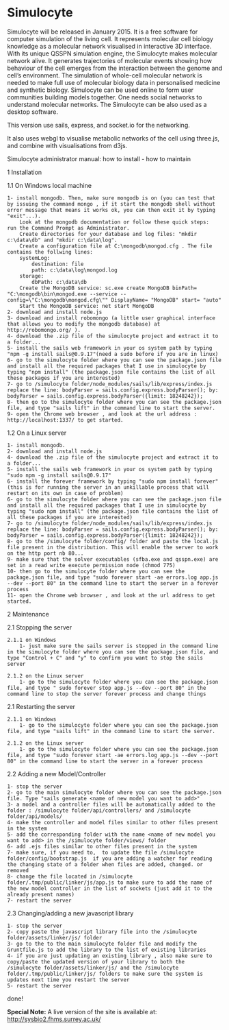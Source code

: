 # Simulocyte

Simulocyte will be released in January 2015. It is a free software for computer simulation of the living cell. It represents molecular cell biology knowledge as a molecular network visualised in interactive 3D interface. With its unique QSSPN simulation engine, the Simulocyte makes molecular network alive. It generates trajectories of molecular events showing how behaviour of the cell emerges from the interaction between the genome and cell’s environment. The simulation of whole-cell molecular network is needed to make full use of molecular biology data in personalised medicine and synthetic biology. Simulocyte can be used online to form user communities building models together. One needs social networks to understand molecular networks. The Simulocyte can be also used as a desktop software.

This version use sails, express, and socket.io for the networking.

It also uses webgl to visualise metabolic networks of the cell using three.js, and combine with visualisations from d3js.

Simulocyte administrator manual: how to install - how to maintain


1 Installation

1.1 On Windows local machine

	1- install mongodb. Then, make sure mongodb is on (you can test that by issuing the command mongo , if it start the mongodb shell without error message that means it works ok, you can then exit it by typing "exit"...). 
		Look at the mongodb documentation or follow these quick steps:  run the Command Prompt as Administrator. 
		Create directories for your database and log files: "mkdir c:\data\db" and "mkdir c:\data\log".
		Create a configuration file at C:\mongodb\mongod.cfg . The file contains the follwing lines:
		systemLog:
			destination: file
			path: c:\data\log\mongod.log
		storage:
			dbPath: c:\data\db
		Create the MongoDB service: sc.exe create MongoDB binPath= "C:\mongodb\bin\mongod.exe --service --config=\"C:\mongodb\mongod.cfg\"" DisplayName= "MongoDB" start= "auto"
		Start the MongoDB service: net start MongoDB
	2- download and install node.js 
	3- download and install robomongo (a little user graphical interface that allows you to modify the mongodb database) at http://robomongo.org/ ). 	
	4- download the .zip file of the simulocyte project and extract it to a folder...
	5- install the sails web framework in your os system path by typing "npm -g install sails@0.9.17"(need a sudo before if you are in linux)
	6- go to the simulocyte folder where you can see the package.json file and install all the required packages that I use in simulocyte by typing "npm install" (the package.json file contains the list of all these packages if you are interested)
	7- go to /simulocyte folder/node_modules/sails/lib/express/index.js replace the line: bodyParser = sails.config.express.bodyParser(); by: bodyParser = sails.config.express.bodyParser({limit: 18248242});
	8- then go to the simulocyte folder where you can see the package.json file, and type "sails lift" in the command line to start the server.
	9- open the Chrome web browser , and look at the url address : http://localhost:1337/ to get started.

1.2 On a Linux server 

	1- install mongodb.
	2- download and install node.js 
	4- download the .zip file of the simulocyte project and extract it to a folder...
	5- install the sails web framework in your os system path by typing "sudo npm -g install sails@0.9.17"
	6- install the forever framework by typing "sudo npm install forever" (this is for running the server in an unkillable process that will restart on its own in case of problem)
	6- go to the simulocyte folder where you can see the package.json file and install all the required packages that I use in simulocyte by typing "sudo npm install" (the package.json file contains the list of all these packages if you are interested)
	7- go to /simulocyte folder/node_modules/sails/lib/express/index.js replace the line: bodyParser = sails.config.express.bodyParser(); by: bodyParser = sails.config.express.bodyParser({limit: 18248242});
	8- go to the /simulocyte folder/config/ folder and paste the local.js file present in the distribution. This will enable the server to work on the http port nb 80...
	9- make sure that the solver executables (sfba.exe and qsspn.exe) are set in a read write execute permission node (chmod 775)
	10- then go to the simulocyte folder where you can see the package.json file, and type "sudo forever start -ae errors.log app.js --dev --port 80" in the command line to start the server in a forever process
	11- open the Chrome web browser , and look at the url address to get started.


2 Maintenance

2.1 Stopping the server	

	2.1.1 on Windows
		1- just make sure the sails server is stopped in the command line in the simulocyte folder where you can see the package.json file, and type "Control + C" and "y" to confirm you want to stop the sails server

	2.1.2 on the Linux server 
		1- go to the simulocyte folder where you can see the package.json file, and type " sudo forever stop app.js --dev --port 80" in the command line to stop the server forever process and change things

2.1 Restarting the server	

	2.1.1 on Windows
		1- go to the simulocyte folder where you can see the package.json file, and type "sails lift" in the command line to start the server.

	2.1.2 on the Linux server 
		1- go to the simulocyte folder where you can see the package.json file, and type "sudo forever start -ae errors.log app.js --dev --port 80" in the command line to start the server in a forever process

2.2 Adding a new Model/Controller

	1- stop the server
	2- go to the main simulocyte folder where you can see the package.json file. Type "sails generate <name of new model you want to add>"
	3- a model and a controller files will be automatically added to the folder : /simulocyte folder/api/controllers/ and /simulocyte folder/api/models/
	4- make the controller and model files similar to other files present in the system
	5- add the corresponding folder with the name <name of new model you want to add> in the /simulocyte folder/views/ folder
	6- add .ejs files similar to other files present in the system
	7- make sure, if you need to,  to update the file /simulocyte folder/config/bootstrap.js  if you are adding a watcher for reading the changing state of a folder when files are added, changed. or removed
	8- change the file located in /simulocyte folder/.tmp/public/linker/js/app.js to make sure to add the name of the new model controller in the list of sockets (just add it to the already present names)
	7- restart the server

2.3 Changing/adding a new javascript library

	1- stop the server
	2- copy paste the javascript library file into the /simulocyte folder/assets/linker/js/ folder
	3- go to the to the main simulocyte folder file and modify the Gruntfile.js to add the library to the list of existing libraries
	4- if you are just updating an existing library , also make sure to copy/paste the updated version of your library to both the  /simulocyte folder/assets/linker/js/ and the /simulocyte folder/.tmp/public/linker/js/ folders to make sure the system is updates next time you restart the server
	5- restart the server

done!

**Special Note:** A live version of the site is available at: http://sysbio2.fhms.surrey.ac.uk/
